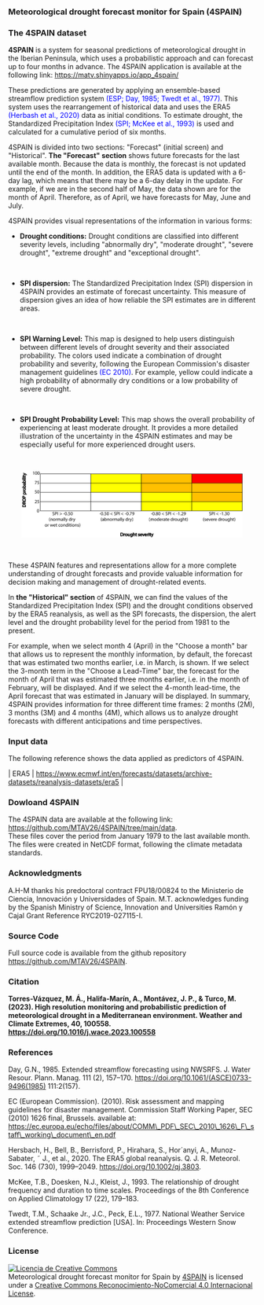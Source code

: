 ### **Meteorological drought forecast monitor for Spain (4SPAIN)**

### The 4SPAIN dataset

**4SPAIN** is a system for seasonal predictions of meteorological drought in the Iberian Peninsula, which uses a probabilistic approach and can forecast up to four months in advance. The 4SPAIN application is available at the following link: https://matv.shinyapps.io/app_4spain/ 


These predictions are generated by applying an ensemble-based streamflow prediction system <span style="color:blue;">(ESP; Day, 1985; Twedt et al., 1977)</span>. This system uses the rearrangement of historical data and uses the ERA5 <span style="color:blue;">(Herbash et al., 2020)</span> data as initial conditions. To estimate drought, the Standardized Precipitation Index <span style="color:blue;">(SPI; McKee et al., 1993)</span> is used and calculated for a cumulative period of six months.
<br/>

4SPAIN is divided into two sections: "Forecast" (initial screen) and "Historical". **The "Forecast" section** shows future forecasts for the last available month. Because the data is monthly, the forecast is not updated until the end of the month. In addition, the ERA5 data is updated with a 6-day lag, which means that there may be a 6-day delay in the update. For example, if we are in the second half of May, the data shown are for the month of April. Therefore, as of April, we have forecasts for May, June and July.
<br/>

4SPAIN provides visual representations of the information in various forms:
<br/>

- **Drought conditions:** Drought conditions are classified into different severity levels, including "abnormally dry", "moderate drought", "severe drought", "extreme drought" and "exceptional drought".
<br/>

- **SPI dispersion:** The Standardized Precipitation Index (SPI) dispersion in 4SPAIN provides an estimate of forecast uncertainty. This measure of dispersion gives an idea of how reliable the SPI estimates are in different areas.
<br/>

- **SPI Warning Level:** This map is designed to help users distinguish between different levels of drought severity and their associated probability. The colors used indicate a combination of drought probability and severity, following the European Commission's disaster management guidelines  <span style="color:blue;">(EC 2010)</span>. For example, yellow could indicate a high probability of abnormally dry conditions or a low probability of severe drought.
<br/>

- **SPI Drought Probability Level:** This map shows the overall probability of experiencing at least moderate drought. It provides a more detailed illustration of the uncertainty in the 4SPAIN estimates and may be especially useful for more experienced drought users.
<br/>

<p align="center">
  <img src="https://github.com/MTAV26/4SPAIN/blob/main/drought_matrix_levels.png" width="450" title="hover text">
</p>
<br/>

These 4SPAIN features and representations allow for a more complete understanding of drought forecasts and provide valuable information for decision making and management of drought-related events.
<br/>

In **the "Historical" section** of 4SPAIN, we can find the values of the Standardized Precipitation Index (SPI) and the drought conditions observed by the ERA5 reanalysis, as well as the SPI forecasts, the dispersion, the alert level and the drought probability level for the period from 1981 to the present.
<br/>

For example, when we select month 4 (April) in the "Choose a month" bar that allows us to represent the monthly information, by default, the forecast that was estimated two months earlier, i.e. in March, is shown. If we select the 3-month term in the "Choose a Lead-Time" bar, the forecast for the month of April that was estimated three months earlier, i.e. in the month of February, will be displayed. And if we select the 4-month lead-time, the April forecast that was estimated in January will be displayed. In summary, 4SPAIN provides information for three different time frames: 2 months (2M), 3 months (3M) and 4 months (4M), which allows us to analyze drought forecasts with different anticipations and time perspectives.
<br/>

### Input data

The following reference shows the data applied as predictors of 4SPAIN. 

| ERA5  | https://www.ecmwf.int/en/forecasts/datasets/archive-datasets/reanalysis-datasets/era5      |
<br/>

### Dowloand 4SPAIN 
The 4SPAIN data are available at the following link: https://github.com/MTAV26/4SPAIN/tree/main/data. 
<br/>
These files cover the period from January 1979 to the last available month.
<br/>
The files were created in NetCDF format, following the climate metadata standards.
<br/>


### Acknowledgments
A.H-M thanks his predoctoral contract FPU18/00824 to the Ministerio de Ciencia, Innovación y Universidades of Spain. M.T. acknowledges funding by the Spanish Ministry of Science, Innovation and Universities Ramón y Cajal Grant Reference RYC2019-027115-I. 

### Source Code
Full source code is available from the github repository https://github.com/MTAV26/4SPAIN.

### **Citation**
**Torres-Vázquez, M. Á., Halifa-Marín, A., Montávez, J. P., & Turco, M. (2023). High resolution monitoring and probabilistic prediction of meteorological drought in a Mediterranean environment. Weather and Climate Extremes, 40, 100558. https://doi.org/10.1016/j.wace.2023.100558**

### References

Day, G.N., 1985. Extended streamflow forecasting using NWSRFS. J. Water Resour. Plann. Manag. 111 (2), 157–170. https://doi.org/10.1061/(ASCE)0733-9496(1985) 111:2(157). 
<br/>

EC (European Commission). (2010). Risk assessment and mapping guidelines for disaster management. Commission Staff Working Paper, SEC (2010) 1626 final, Brussels. available at: https://ec.europa.eu/echo/files/about/COMM\_PDF\_SEC\_2010\_1626\_F\_staff\_working\_document\_en.pdf
<br/>

Hersbach, H., Bell, B., Berrisford, P., Hirahara, S., Hor´anyi, A., Munoz-Sabater, ˜ J., et al., 2020. The ERA5 global reanalysis. Q. J. R. Meteorol. Soc. 146 (730), 1999–2049. https://doi.org/10.1002/qj.3803. 
<br/>

McKee, T.B., Doesken, N.J., Kleist, J., 1993. The relationship of drought frequency and duration to time scales. Proceedings of the 8th Conference on Applied Climatology 17 (22), 179–183. 
<br/>

Twedt, T.M., Schaake Jr., J.C., Peck, E.L., 1977. National Weather Service extended streamflow prediction [USA]. In: Proceedings Western Snow Conference. 
<br/>

### License
<a rel="license" href="http://creativecommons.org/licenses/by-nc/4.0/"><img alt="Licencia de Creative Commons" style="border-width:0" src="https://i.creativecommons.org/l/by-nc/4.0/88x31.png" /></a><br /><span xmlns:dct="http://purl.org/dc/terms/" property="dct:title">Meteorological drought forecast monitor for Spain</span> by <a xmlns:cc="http://creativecommons.org/ns#" href="https://matv.shinyapps.io/app_4spain/" property="cc:attributionName" rel="cc:attributionURL">4SPAIN</a> is licensed under a <a rel="license" href="http://creativecommons.org/licenses/by-nc/4.0/">Creative Commons Reconocimiento-NoComercial 4.0 Internacional License</a>.

<!---
* <a href="http://cran.r-project.org/web/packages/shiny" target="_blank_">shiny</a>: Chang, W., Cheng J., Allaire, J.J., Xie, Y. & McPherson, J. (2013). shiny: Web Application Framework for R. R package version 0.11.1
* <a href="http://cran.r-project.org/web/packages/shinydashboard" target="_blank_">shinydashboard</a>:Chang, W. (2015). shinydashboard: Create Dashboards with Shiny. R package version 0.5.1
-->
